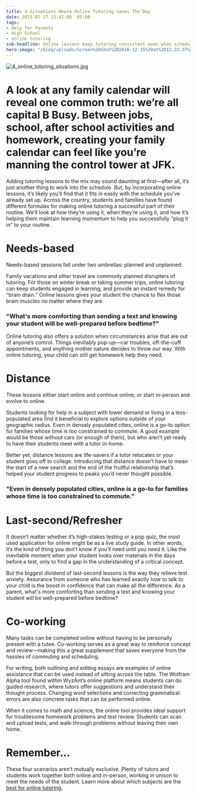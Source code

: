 ```yaml
---
title: 4 Situations Where Online Tutoring Saves The Day
date: 2015-07-17 13:42:00 -05:00
tags:
- Help for Parents
- High School
- online tutoring
sub-headline: Online lessons keep tutoring consistent even when schedules aren’t.
hero-image: "/blog/uploads/Screen%20Shot%202016-12-15%20at%2012.33.37%20PM%20(1).png"
---
```


![4_online_tutoring_situations.jpg](/blog/uploads/4_online_tutoring_situations.jpg)

# A look at any family calendar will reveal one common truth: we’re all capital B Busy. Between jobs, school, after school activities and homework, creating your family calendar can feel like you’re manning the control tower at JFK.

Adding tutoring lessons to the mix may sound daunting at first—after all, it’s just another thing to work into the schedule. But, by incorporating online lessons, it’s likely you’ll find that it fits in easily with the schedule you’ve already set up. Across the country, students and families have found different formulas for making online tutoring a successful part of their routine. We’ll look at how they’re using it, when they’re using it, and how it’s helping them maintain learning momentum to help you successfully “plug it in” to your routine.

# Needs-based

Needs-based sessions fall under two umbrellas: planned and unplanned.

Family vacations and other travel are commonly planned disrupters of tutoring. For those on winter break or taking summer trips, online tutoring can keep students engaged in learning, and provide an instant remedy for “brain drain." Online lessons gives your student the chance to flex those brain muscles no matter where they are.

### "What's more comforting than sending a text and knowing your student will be well-prepared before bedtime?"

Online tutoring also offers a solution when circumstances arise that are out of anyone’s control. Things inevitably pop-up—car troubles, off-the-cuff appointments, and anything mother nature decides to throw our way. With online tutoring, your child can still get homework help they need.

# Distance

These lessons either start online and continue online, or start in-person and evolve to online.

Students looking for help in a subject with lower demand or living in a less-populated area find it beneficial to explore options outside of your geographic radius. Even in densely populated cities, online is a go-to option for families whose time is too constrained to commute. A good example would be those without cars (or enough of them), but who aren’t yet ready to have their students meet with a tutor in-home.

Better yet, distance lessons are life-savers if a tutor relocates or your student goes off to college. Introducing that distance doesn’t have to mean the start of a new search and the end of the fruitful relationship that’s helped your student progress to peaks you’d never thought possible.

### "Even in densely populated cities, online is a go-to for families whose time is too constrained to commute."

# Last-second/Refresher

It doesn’t matter whether it’s high-stakes testing or a pop quiz, the most used application for online might be as a live study guide. In other words, it’s the kind of thing you don’t know if you’ll need until you need it. Like the inevitable moment when your student looks over materials in the days before a test, only to find a gap in the understanding of a critical concept.

But the biggest dividend of last-second lessons is the way they relieve test anxiety. Assurance from someone who has learned exactly how to talk to your child is the boost in confidence that can make all the difference. As a parent, what's more comforting than sending a text and knowing your student will be well-prepared before bedtime?

# Co-working

Many tasks can be completed online without having to be personally present with a tutee. Co-working serves as a great way to reinforce concept and review—making this a great supplement that saves everyone from the hassles of commuting and scheduling.

For writing, both outlining and editing essays are examples of online assistance that can be used instead of sitting across the table. The Wolfram Alpha tool found within WyzAnt’s online platform means students can do guided research, where tutors offer suggestions and understand their thought process. Changing word selections and correcting grammatical errors are also concrete tasks that can be performed online.

When it comes to math and science, the online tool provides ideal support for troublesome homework problems and test review. Students can scan and upload tests, and walk-through problems without leaving their own home.

# Remember...

These four scenarios aren’t mutually exclusive. Plenty of tutors and students work together both online and in-person, working in unison to meet the needs of the student. Learn more about which subjects are the [best for online tutoring.](https://www.wyzant.com/news/stories/218/6_subjects_that_are_perfect_for_online_tutoring)